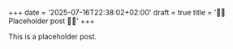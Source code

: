 +++
date = '2025-07-16T22:38:02+02:00'
draft = true
title = '👷🚧 Placeholder post 🚧👷'
+++

This is a placeholder post.